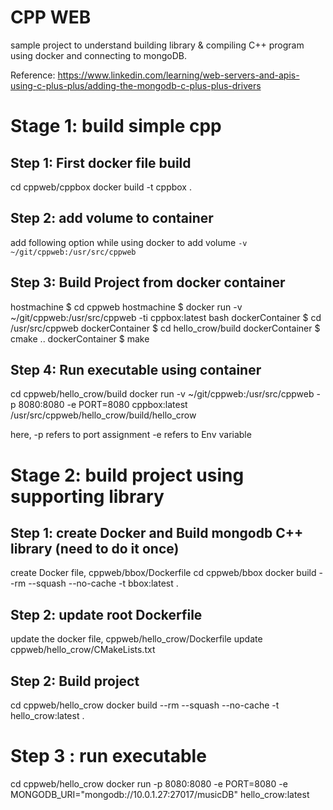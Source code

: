 # CPP WEB
sample project to understand building library & compiling C++ program using docker and connecting to mongoDB.

Reference:
https://www.linkedin.com/learning/web-servers-and-apis-using-c-plus-plus/adding-the-mongodb-c-plus-plus-drivers

# Stage 1: build simple cpp
## Step 1: First docker file build
cd cppweb/cppbox
docker build -t cppbox .

## Step 2: add volume to container
add following option while using docker to add volume
`-v ~/git/cppweb:/usr/src/cppweb`

## Step 3: Build Project from docker container
hostmachine $      cd cppweb
hostmachine $      docker run -v ~/git/cppweb:/usr/src/cppweb -ti cppbox:latest bash
dockerContainer $  cd /usr/src/cppweb
dockerContainer $  cd hello_crow/build
dockerContainer $  cmake ..
dockerContainer $  make

## Step 4: Run executable using container
cd cppweb/hello_crow/build
docker run -v ~/git/cppweb:/usr/src/cppweb -p 8080:8080 -e PORT=8080 cppbox:latest /usr/src/cppweb/hello_crow/build/hello_crow

here, -p refers to port assignment
      -e refers to Env variable

# Stage 2: build project using supporting library
## Step 1: create Docker and Build mongodb C++ library (need to do it once)
create Docker file, cppweb/bbox/Dockerfile
cd cppweb/bbox
docker build --rm --squash --no-cache -t bbox:latest .

## Step 2: update root Dockerfile
update the docker file, cppweb/hello_crow/Dockerfile
update cppweb/hello_crow/CMakeLists.txt

## Step 2: Build project
cd cppweb/hello_crow
docker build --rm --squash --no-cache -t hello_crow:latest .

# Step 3 : run executable
cd cppweb/hello_crow
docker run -p 8080:8080 -e PORT=8080 -e MONGODB_URI="mongodb://10.0.1.27:27017/musicDB" hello_crow:latest
